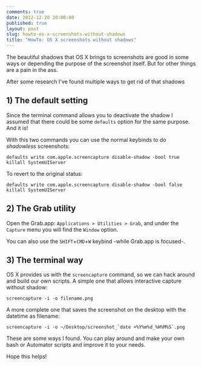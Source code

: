 ```yaml
---
comments: true
date: 2012-12-20 20:00:00
published: true
layout: post
slug: howto-os-x-screenshots-without-shadows
title: "HowTo: OS X screenshots without shadows"
---
```


The beautiful shadows that OS X brings to screenshots are good in some ways or depending the purpose of the screenshot itself. But for other things are a pain in the ass.

After some research I've found multiple ways to get rid of that shadows

## 1) The default setting
Since the terminal command allows you to deactivate the shadow I assumed that there could be some `defaults` option for the same purpose. And it is!

With this two commands you can use the normal keybinds to do *shadowless* screenshots:
```
defaults write com.apple.screencapture disable-shadow -bool true
killall SystemUIServer
```

To revert to the original status:
```
defaults write com.apple.screencapture disable-shadow -bool false
killall SystemUIServer
```

## 2) The Grab utility

Open the Grab.app: `Applications > Utilities > Grab`, and under the `Capture` menu you will find the `Window` option.

You can also use the `SHIFT`+`CMD`+`W` keybind -while Grab.app is focused-.

## 3) The terminal way

OS X provides us with the `screencapture` command, so we can hack around and build our own scripts. A simple one that allows interactive capture without shadow:

```
screencapture -i -o filename.png
```

A more complete one that saves the screenshot on the desktop with the datetime as filename:
```
screencapture -i -o ~/Desktop/screenshot_`date +%Y%m%d_%H%M%S`.png
```


These are some ways I found. You can play around and make your own bash or Automator scripts and improve it to your needs.

Hope this helps!

